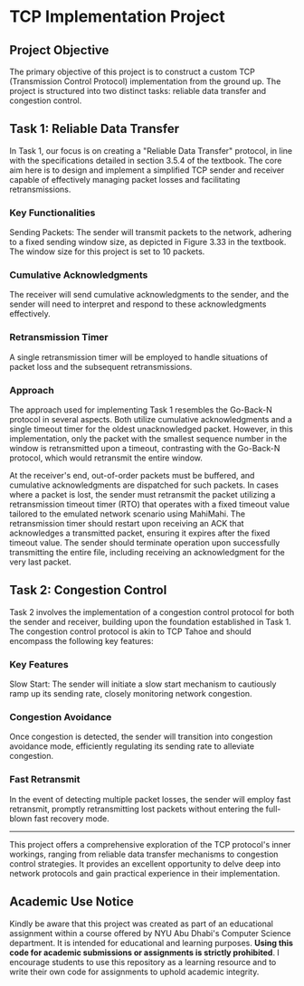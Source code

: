 # TCP Implementation Project
## Project Objective
The primary objective of this project is to construct a custom TCP (Transmission Control Protocol) implementation from the ground up. The project is structured into two distinct tasks: reliable data transfer and congestion control.

## Task 1: Reliable Data Transfer
In Task 1, our focus is on creating a "Reliable Data Transfer" protocol, in line with the specifications detailed in section 3.5.4 of the textbook. The core aim here is to design and implement a simplified TCP sender and receiver capable of effectively managing packet losses and facilitating retransmissions.

### Key Functionalities
Sending Packets: The sender will transmit packets to the network, adhering to a fixed sending window size, as depicted in Figure 3.33 in the textbook. The window size for this project is set to 10 packets.

### Cumulative Acknowledgments
The receiver will send cumulative acknowledgments to the sender, and the sender will need to interpret and respond to these acknowledgments effectively.

### Retransmission Timer
A single retransmission timer will be employed to handle situations of packet loss and the subsequent retransmissions.

### Approach
The approach used for implementing Task 1 resembles the Go-Back-N protocol in several aspects. Both utilize cumulative acknowledgments and a single timeout timer for the oldest unacknowledged packet. However, in this implementation, only the packet with the smallest sequence number in the window is retransmitted upon a timeout, contrasting with the Go-Back-N protocol, which would retransmit the entire window.

At the receiver's end, out-of-order packets must be buffered, and cumulative acknowledgments are dispatched for such packets. In cases where a packet is lost, the sender must retransmit the packet utilizing a retransmission timeout timer (RTO) that operates with a fixed timeout value tailored to the emulated network scenario using MahiMahi. The retransmission timer should restart upon receiving an ACK that acknowledges a transmitted packet, ensuring it expires after the fixed timeout value. The sender should terminate operation upon successfully transmitting the entire file, including receiving an acknowledgment for the very last packet.

## Task 2: Congestion Control
Task 2 involves the implementation of a congestion control protocol for both the sender and receiver, building upon the foundation established in Task 1. The congestion control protocol is akin to TCP Tahoe and should encompass the following key features:

### Key Features
Slow Start: The sender will initiate a slow start mechanism to cautiously ramp up its sending rate, closely monitoring network congestion.

### Congestion Avoidance
Once congestion is detected, the sender will transition into congestion avoidance mode, efficiently regulating its sending rate to alleviate congestion.

### Fast Retransmit
In the event of detecting multiple packet losses, the sender will employ fast retransmit, promptly retransmitting lost packets without entering the full-blown fast recovery mode.

___
This project offers a comprehensive exploration of the TCP protocol's inner workings, ranging from reliable data transfer mechanisms to congestion control strategies. It provides an excellent opportunity to delve deep into network protocols and gain practical experience in their implementation.

## Academic Use Notice
Kindly be aware that this project was created as part of an educational assignment within a course offered by NYU Abu Dhabi's Computer Science department. It is intended for educational and learning purposes. **Using this code for academic submissions or assignments is strictly prohibited**. I encourage students to use this repository as a learning resource and to write their own code for assignments to uphold academic integrity.